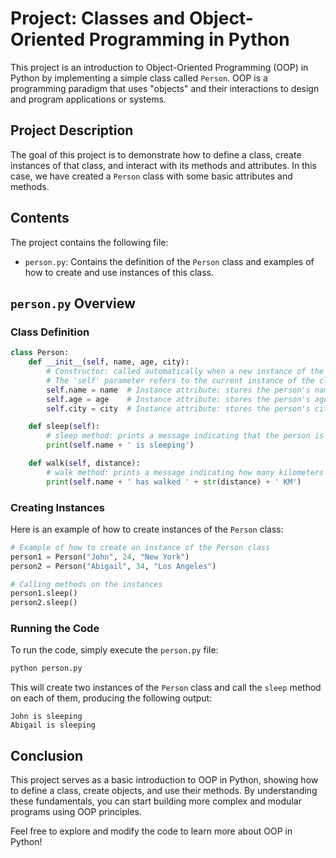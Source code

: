 
# Project: Classes and Object-Oriented Programming in Python

This project is an introduction to Object-Oriented Programming (OOP) in Python by implementing a simple class called `Person`. OOP is a programming paradigm that uses "objects" and their interactions to design and program applications or systems.

## Project Description

The goal of this project is to demonstrate how to define a class, create instances of that class, and interact with its methods and attributes. In this case, we have created a `Person` class with some basic attributes and methods.

## Contents

The project contains the following file:

- `person.py`: Contains the definition of the `Person` class and examples of how to create and use instances of this class.

## `person.py` Overview

### Class Definition

```python
class Person:
    def __init__(self, name, age, city):
        # Constructor: called automatically when a new instance of the Person class is created
        # The 'self' parameter refers to the current instance of the class
        self.name = name  # Instance attribute: stores the person's name
        self.age = age    # Instance attribute: stores the person's age
        self.city = city  # Instance attribute: stores the person's city

    def sleep(self):
        # sleep method: prints a message indicating that the person is sleeping
        print(self.name + ' is sleeping')

    def walk(self, distance):
        # walk method: prints a message indicating how many kilometers the person has walked
        print(self.name + ' has walked ' + str(distance) + ' KM')
```

### Creating Instances

Here is an example of how to create instances of the `Person` class:

```python
# Example of how to create an instance of the Person class
person1 = Person("John", 24, "New York")
person2 = Person("Abigail", 34, "Los Angeles")

# Calling methods on the instances
person1.sleep()
person2.sleep()
```

### Running the Code

To run the code, simply execute the `person.py` file:

```sh
python person.py
```

This will create two instances of the `Person` class and call the `sleep` method on each of them, producing the following output:

```
John is sleeping
Abigail is sleeping
```

## Conclusion

This project serves as a basic introduction to OOP in Python, showing how to define a class, create objects, and use their methods. By understanding these fundamentals, you can start building more complex and modular programs using OOP principles.

Feel free to explore and modify the code to learn more about OOP in Python!


